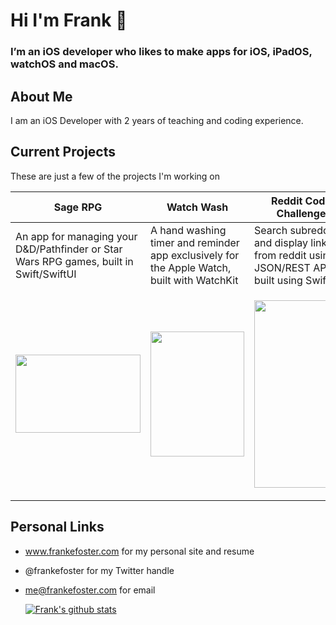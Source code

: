 # Hi I'm Frank 👋

### I’m an iOS developer who likes to make apps for iOS, iPadOS, watchOS and macOS. 

## About Me
I am an iOS Developer with 2 years of teaching and coding experience. 

## Current Projects
These are just a few of the projects I'm working on

| Sage RPG                                                                                                                                                                                      | Watch Wash                                                                                                        | Reddit Code Challenge                                                                                                                        | MyGluCast                                                                                                                                      |
|-----------------------------------------------------------------------------------------------------------------------------------------------------------------------------------------------|-------------------------------------------------------------------------------------------------------------------|----------------------------------------------------------------------------------------------------------------------------------------------|------------------------------------------------------------------------------------------------------------------------------------------------|
| An app for managing your D&D/Pathfinder or Star Wars RPG games, built in Swift/SwiftUI                                                                                                                                | A hand washing timer and reminder app exclusively for the Apple Watch, built with WatchKit                                 | Search subreddits and display links from reddit using JSON/REST API, built using Swift                                                               | Machine learning project that uses personal health data to forecast blood glucose, built in Python using sklearn and pandas                                                   |
| <img src="https://user-images.githubusercontent.com/42280875/91604728-0a5a3580-e924-11ea-925a-04660df502ac.png" width ="200" height = "125"> | <p align ="center"><img src="https://user-images.githubusercontent.com/42280875/81124319-fa889280-8ee9-11ea-8dd4-aa692c39a96b.png" width="150" height = "200"></p> | <p align ="center"><img src="https://user-images.githubusercontent.com/42280875/90965544-d7282a00-e47d-11ea-9f99-dadfcb32f620.png" width ="150" height = "300"></p> | <img src="https://user-images.githubusercontent.com/42280875/91604952-7a68bb80-e924-11ea-9381-dfc9ff01f99b.png" width="200" height = "125"> |

## Personal Links

- www.frankefoster.com for my personal site and resume
- @frankefoster for my Twitter handle
- me@frankefoster.com for email


  [![Frank's github stats](https://github-readme-stats.vercel.app/api?username=analogpotato&show_icons=true&theme=algolia)](https://github.com/anuraghazra/github-readme-stats)






<!--
**analogpotato/analogpotato** is a ✨ _special_ ✨ repository because its `README.md` (this file) appears on your GitHub profile.

Here are some ideas to get you started:

- 🔭 I’m currently working on ...
- 🌱 I’m currently learning ...
- 👯 I’m looking to collaborate on ...
- 🤔 I’m looking for help with ...
- 💬 Ask me about ...
- 📫 How to reach me: ...
- 😄 Pronouns: ...
- ⚡ Fun fact: ...
-->
